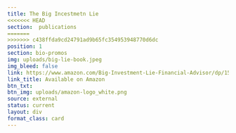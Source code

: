 ```yaml
---
title: The Big Incestmetn Lie
<<<<<<< HEAD
section:  publications
=======
>>>>>>> c438ffda9cd24791ad9b65fc354953948770d6dc
position: 1
section: bio-promos
img: uploads/big-lie-book.jpeg
img_bleed: false
link: https://www.amazon.com/Big-Investment-Lie-Financial-Advisor/dp/1576754073/ref=sr_1_1?ie=UTF8&qid=1493678760&sr=8-1&keywords=big+investment+lie
link_title: Available on Amazon
btn_txt: 
btn_img: uploads/amazon-logo_white.png
source: external
status: current
layout: div
format_class: card
---
```


